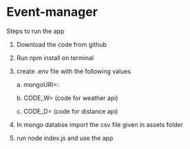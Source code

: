 # Event-manager

Steps to run the app

1. Download the code from github

2. Run npm install on terminal

3. create .env file with the following values 

    a. mongoURI=<your username>:<your password>

    b. CODE_W= (code for weather api)

    c. CODE_D= (code for distance api)

4. In mongo databse import the csv file given in assets folder 

5. run node index.js and use the app
